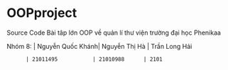 # OOPproject

Source Code Bài tâp lớn OOP về quản lí thư viện trường đại học Phenikaa

Nhóm 8: | Nguyễn Quốc Khánh| Nguyễn Thị Hà | Trần Long Hải
        
          | 21011495           | 21010988      | 2101
